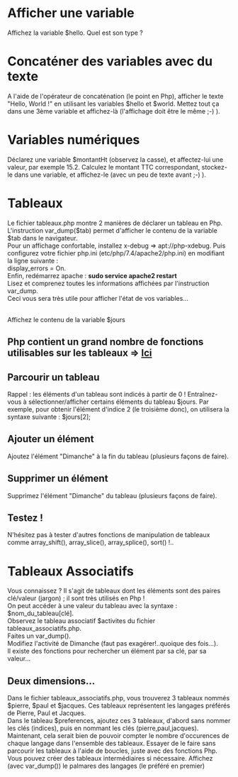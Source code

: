 # Afficher une variable
Affichez la variable $hello.
Quel est son type ?

# Concaténer des variables avec du texte
A l'aide de l'opérateur de concaténation (le point en Php), afficher le texte "Hello, World !" en utilisant les variables $hello et $world.
Mettez tout ça dans une 3ème variable et affichez-là (l'affichage doit être le même ;-) ). 

# Variables numériques
Déclarez une variable $montantHt (observez la casse), et affectez-lui une valeur, par exemple 15.2.
Calculez le montant TTC correspondant, stockez-le dans une variable, et affichez-le (avec un peu de texte avant ;-) ).

# Tableaux
Le fichier tableaux.php montre 2 manières de déclarer un tableau en Php.<br>
L'instruction var_dump($tab) permet d'afficher le contenu de la variable $tab dans le navigateur.<br>
Pour un affichage confortable, installez x-debug => apt://php-xdebug. Puis configurez votre fichier php.ini (etc/php/7.4/apache2/php.ini) en modifiant la ligne suivante :<br>
display_errors = On.<br>Enfin, redémarrez apache : <b>sudo service apache2 restart</b><br>
Lisez et comprenez toutes les informations affichées par l'instruction var_dump.<br>
Ceci vous sera très utile pour afficher l'état de vos variables...<br>

<br>Affichez le contenu de la variable $jours

## Php contient un grand nombre de fonctions utilisables sur les tableaux => <a href="http://php.net/manual/fr/ref.array.php">Ici</a>

## Parcourir un tableau
Rappel : les éléments d'un tableau sont indicés à partir de 0 !
Entraînez-vous à sélectionner/afficher certains éléments du tableau $jours. Par exemple, pour obtenir l'élément d'indice 2 (le troisième donc), on utilisera la syntaxe suivante : $jours[2];<br>
## Ajouter un élément
Ajoutez l'élément "Dimanche" à la fin du tableau (plusieurs façons de faire).
## Supprimer un élément
Supprimez l'élément "Dimanche" du tableau (plusieurs façons de faire).
## Testez !
N'hésitez pas à tester d'autres fonctions de manipulation de tableaux comme array_shift(), array_slice(), array_splice(), sort() !..

# Tableaux Associatifs
Vous connaissez ? Il s'agit de tableaux dont les éléments sont des paires clé/valeur (jargon) ; il sont très utilisés en Php !<br>
On peut accéder à une valeur du tableau avec la syntaxe : $nom_du_tableau[clé].<br>
Observez le tableau associatif $activites du fichier tableaux_associatifs.php.<br>
Faites un var_dump().<br>
Modifiez l'activité de Dimanche (faut pas exagérer!..quoique des fois...).<br>
Il existe des fonctions pour rechercher un élément par sa clé, par sa valeur...<br>

## Deux dimensions...
Dans le fichier tableaux_associatifs.php, vous trouverez 3 tableaux nommés $pierre, $paul et $jacques. Ces tableaux représentent les langages préférés de Pierre, Paul et Jacques.<br>
Dans le tableau $preferences, ajoutez ces 3 tableaux, d'abord sans nommer les clés (indices), puis en nommant les clés (pierre,paul,jacques).<br>
Maintenant, cela serait bien de pouvoir compter le nombre d'occurences de chaque langage dans l'ensemble des tableaux. Essayer de le faire sans parcourir les tableaux à l'aide de boucles, juste avec des fonctions Php. Vous pouvez créer des tableaux intermédiaires si nécessaire. Affichez (avec var_dump()) le palmares des langages (le préféré en premier)<br>
